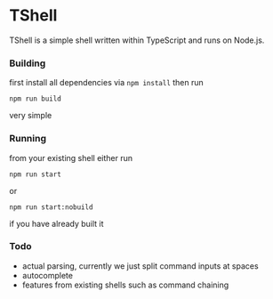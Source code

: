 # TShell

TShell is a simple shell written within TypeScript and runs on Node.js.

### Building

first install all dependencies via `npm install` then run

```
npm run build
```

very simple

### Running

from your existing shell either run
```
npm run start
```
or
```
npm run start:nobuild
```
if you have already built it

### Todo

- actual parsing, currently we just split command inputs at spaces
- autocomplete
- features from existing shells such as command chaining